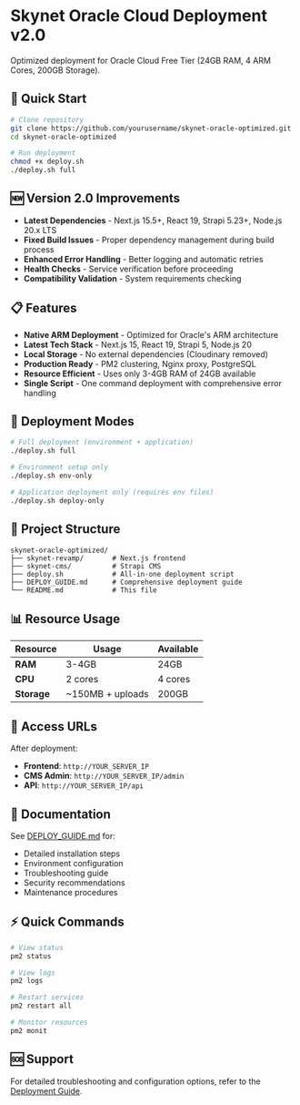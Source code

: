 # Skynet Oracle Cloud Deployment v2.0

Optimized deployment for Oracle Cloud Free Tier (24GB RAM, 4 ARM Cores, 200GB Storage).

## 🚀 Quick Start

```bash
# Clone repository
git clone https://github.com/yourusername/skynet-oracle-optimized.git
cd skynet-oracle-optimized

# Run deployment
chmod +x deploy.sh
./deploy.sh full
```

## 🆕 Version 2.0 Improvements

- **Latest Dependencies** - Next.js 15.5+, React 19, Strapi 5.23+, Node.js 20.x LTS
- **Fixed Build Issues** - Proper dependency management during build process
- **Enhanced Error Handling** - Better logging and automatic retries
- **Health Checks** - Service verification before proceeding
- **Compatibility Validation** - System requirements checking

## 📋 Features

- **Native ARM Deployment** - Optimized for Oracle's ARM architecture
- **Latest Tech Stack** - Next.js 15, React 19, Strapi 5, Node.js 20
- **Local Storage** - No external dependencies (Cloudinary removed)  
- **Production Ready** - PM2 clustering, Nginx proxy, PostgreSQL
- **Resource Efficient** - Uses only 3-4GB RAM of 24GB available
- **Single Script** - One command deployment with comprehensive error handling

## 🔧 Deployment Modes

```bash
# Full deployment (environment + application)
./deploy.sh full

# Environment setup only
./deploy.sh env-only

# Application deployment only (requires env files)
./deploy.sh deploy-only
```

## 📁 Project Structure

```
skynet-oracle-optimized/
├── skynet-revamp/       # Next.js frontend
├── skynet-cms/          # Strapi CMS
├── deploy.sh            # All-in-one deployment script
├── DEPLOY_GUIDE.md      # Comprehensive deployment guide
└── README.md            # This file
```

## 📊 Resource Usage

| Resource | Usage | Available |
|----------|-------|-----------|
| **RAM** | 3-4GB | 24GB |
| **CPU** | 2 cores | 4 cores |
| **Storage** | ~150MB + uploads | 200GB |

## 🔗 Access URLs

After deployment:
- **Frontend**: `http://YOUR_SERVER_IP`
- **CMS Admin**: `http://YOUR_SERVER_IP/admin`
- **API**: `http://YOUR_SERVER_IP/api`

## 📖 Documentation

See [DEPLOY_GUIDE.md](./DEPLOY_GUIDE.md) for:
- Detailed installation steps
- Environment configuration
- Troubleshooting guide
- Security recommendations
- Maintenance procedures

## ⚡ Quick Commands

```bash
# View status
pm2 status

# View logs
pm2 logs

# Restart services
pm2 restart all

# Monitor resources
pm2 monit
```

## 🆘 Support

For detailed troubleshooting and configuration options, refer to the [Deployment Guide](./DEPLOY_GUIDE.md).
